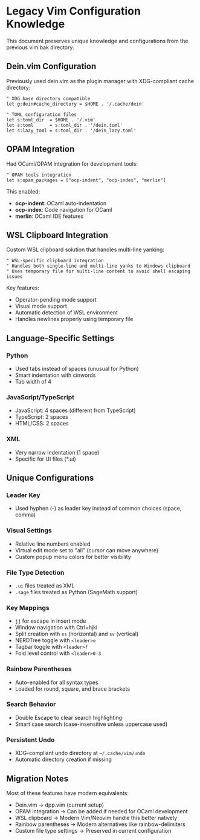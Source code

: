 # Legacy Vim Configuration Knowledge

This document preserves unique knowledge and configurations from the previous vim.bak directory.

## Dein.vim Configuration

Previously used dein.vim as the plugin manager with XDG-compliant cache directory:

```vim
" XDG base directory compatible
let g:dein#cache_directory = $HOME . '/.cache/dein'

" TOML configuration files
let s:toml_dir  = $HOME . '/.vim'
let s:toml      = s:toml_dir . '/dein.toml'
let s:lazy_toml = s:toml_dir . '/dein_lazy.toml'
```

## OPAM Integration

Had OCaml/OPAM integration for development tools:

```vim
" OPAM tools integration
let s:opam_packages = ["ocp-indent", "ocp-index", "merlin"]
```

This enabled:
- **ocp-indent**: OCaml auto-indentation
- **ocp-index**: Code navigation for OCaml
- **merlin**: OCaml IDE features

## WSL Clipboard Integration

Custom WSL clipboard solution that handles multi-line yanking:

```vim
" WSL-specific clipboard integration
" Handles both single-line and multi-line yanks to Windows clipboard
" Uses temporary file for multi-line content to avoid shell escaping issues
```

Key features:
- Operator-pending mode support
- Visual mode support
- Automatic detection of WSL environment
- Handles newlines properly using temporary file

## Language-Specific Settings

### Python
- Used tabs instead of spaces (unusual for Python)
- Smart indentation with cinwords
- Tab width of 4

### JavaScript/TypeScript
- JavaScript: 4 spaces (different from TypeScript)
- TypeScript: 2 spaces
- HTML/CSS: 2 spaces

### XML
- Very narrow indentation (1 space)
- Specific for UI files (*.ui)

## Unique Configurations

### Leader Key
- Used hyphen (-) as leader key instead of common choices (space, comma)

### Visual Settings
- Relative line numbers enabled
- Virtual edit mode set to "all" (cursor can move anywhere)
- Custom popup menu colors for better visibility

### File Type Detection
- `.ui` files treated as XML
- `.sage` files treated as Python (SageMath support)

### Key Mappings
- `jj` for escape in insert mode
- Window navigation with Ctrl+hjkl
- Split creation with `ss` (horizontal) and `sv` (vertical)
- NERDTree toggle with `<leader>e`
- Tagbar toggle with `<leader>f`
- Fold level control with `<leader>0-3`

### Rainbow Parentheses
- Auto-enabled for all syntax types
- Loaded for round, square, and brace brackets

### Search Behavior
- Double Escape to clear search highlighting
- Smart case search (case-insensitive unless uppercase used)

### Persistent Undo
- XDG-compliant undo directory at `~/.cache/vim/undo`
- Automatic directory creation if missing

## Migration Notes

Most of these features have modern equivalents:
- Dein.vim → dpp.vim (current setup)
- OPAM integration → Can be added if needed for OCaml development
- WSL clipboard → Modern Vim/Neovim handle this better natively
- Rainbow parentheses → Modern alternatives like rainbow-delimiters
- Custom file type settings → Preserved in current configuration